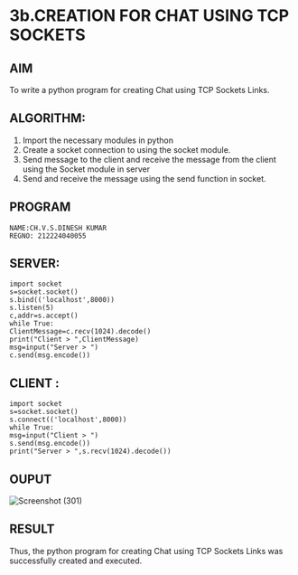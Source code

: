 
# 3b.CREATION FOR CHAT USING TCP SOCKETS
## AIM
To write a python program for creating Chat using TCP Sockets Links.
## ALGORITHM:
1. Import the necessary modules in python
2. Create a socket connection to using the socket module.
3. Send message to the client and receive the message from the client using the Socket module in
 server
4. Send and receive the message using the send function in socket.
## PROGRAM
```
NAME:CH.V.S.DINESH KUMAR
REGNO: 212224040055
```
## SERVER: 
 ```
import socket                                                              
s=socket.socket() 
s.bind(('localhost',8000)) 
s.listen(5) 
c,addr=s.accept() 
while True: 
ClientMessage=c.recv(1024).decode() 
print("Client > ",ClientMessage) 
msg=input("Server > ") 
c.send(msg.encode()) 
 ```
 
 
## CLIENT : 
 ```
import socket                                                              
s=socket.socket() 
s.connect(('localhost',8000)) 
while True: 
msg=input("Client > ") 
s.send(msg.encode()) 
print("Server > ",s.recv(1024).decode())
```
## OUPUT
![Screenshot (301)](https://github.com/Ragavan762006/3b_CHAT_USING_TCP_SOCKETS/assets/144870714/507c95bd-ba89-4535-bd5d-473e3355a18f)

## RESULT
Thus, the python program for creating Chat using TCP Sockets Links was successfully 
created and executed.
